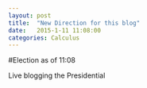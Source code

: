 ```yaml
---
layout: post
title:  "New Direction for this blog"
date:   2015-1-11 11:08:00
categories: Calculus
---
```

#Election as of 11:08

Live blogging the Presidential 